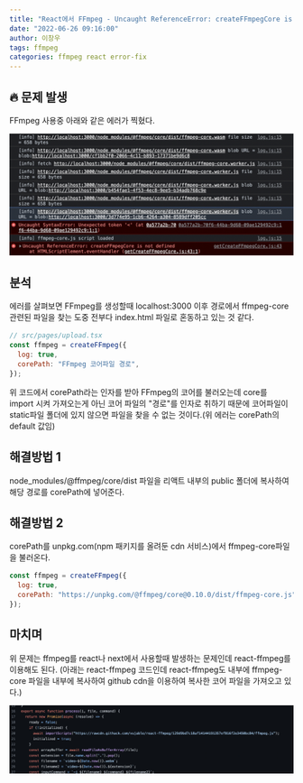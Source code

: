 ```yaml
---
title: "React에서 FFmpeg - Uncaught ReferenceError: createFFmpegCore is not defined 에러"
date: "2022-06-26 09:16:00"
author: 이창우
tags: ffmpeg
categories: ffmpeg react error-fix
---
```


## 🔥 문제 발생

FFmpeg 사용중 아래와 같은 에러가 찍혔다.

![Error image](error1.png)

## 분석

에러를 살펴보면 FFmpeg를 생성할때 localhost:3000 이후 경로에서 ffmpeg-core 관련된 파일을 찾는 도중 전부다 index.html 파일로 혼동하고 있는 것 같다.

```js
// src/pages/upload.tsx
const ffmpeg = createFFmpeg({
  log: true,
  corePath: "FFmpeg 코어파일 경로",
});
```

위 코드에서 corePath라는 인자를 받아 FFmpeg의 코어를 불러오는데 core를 import 시켜 가져오는게 아닌 코어 파일의 "경로"를 인자로 취하기 때문에 코어파일이 static파일 폴더에 있지 않으면 파일을 찾을 수 없는 것이다.(위 에러는 corePath의 default 값임)

## 해결방법 1

node_modules/@ffmpeg/core/dist 파일을 리액트 내부의 public 폴더에 복사하여 해당 경로를 corePath에 넣어준다.

## 해결방법 2

corePath를 unpkg.com(npm 패키지를 올려둔 cdn 서비스)에서 ffmpeg-core파일을 불러온다.

```js
const ffmpeg = createFFmpeg({
  log: true,
  corePath: "https://unpkg.com/@ffmpeg/core@0.10.0/dist/ffmpeg-core.js",
});
```

## 마치며

위 문제는 ffmpeg를 react나 next에서 사용할때 발생하는 문제인데 react-ffmpeg를 이용해도 된다.
(아래는 react-ffmpeg 코드인데 react-ffmpeg도 내부에 ffmpeg-core 파일을 내부에 복사하여 github cdn을 이용하여 복사한 코어 파일을 가져오고 있다.)

![Error image](image1.png)

```

```
